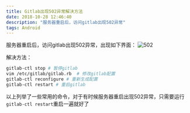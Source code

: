 ```yaml
---
title: Gitlab出现502异常解决方法
date: 2018-10-28 12:46:40
description: "服务器重启后，访问gitlab出现502异常"
tags: Android
---
```

服务器重启后，访问gitlab出现502异常，出现如下界面：
![502](https://gitlab.com/gitlab-org/gitlab-ce/uploads/4ec43910ae033d50398db0240bbddee1/502.PNG)

解决方法：
```sh
gitlab-ctl stop # 暂停gitlab
vim /etc/gitlab/gitlab.rb  # 修改gitlab配置
gitlab-ctl reconfigure # 重新生成配置
gitlab-ctl restart # 重启gitlab
```

以上列举了一些常用的命令，对于有时候服务器重启出现502异常，只需要运行`gitlab-ctl restart`重启一遍就好了
